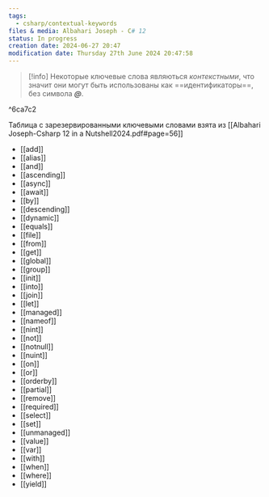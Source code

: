 ```yaml
---
tags:
  - csharp/contextual-keywords
files & media: Albahari Joseph - C# 12
status: In progress
creation date: 2024-06-27 20:47
modification date: Thursday 27th June 2024 20:47:58
---
```

> [!info] 
> Некоторые ключевые слова являються *контекстными*, что значит они могут быть использованы как ==идентификаторы==, без символа ***@***.

^6ca7c2

Таблица с зарезервированными ключевыми словами взята из [[Albahari Joseph-Csharp 12 in a Nutshell2024.pdf#page=56]]

- [[add]]
- [[alias]]
- [[and]]
- [[ascending]]
- [[async]]
- [[await]]
- [[by]]
- [[descending]]
- [[dynamic]]
- [[equals]]
- [[file]]
- [[from]]
- [[get]]
- [[global]]
- [[group]]
- [[init]]
- [[into]]
- [[join]]
- [[let]]
- [[managed]]
- [[nameof]]
- [[nint]]
- [[not]]
- [[notnull]]
- [[nuint]]
- [[on]]
- [[or]]
- [[orderby]]
- [[partial]]
- [[remove]]
- [[required]]
- [[select]]
- [[set]]
- [[unmanaged]]
- [[value]]
- [[var]]
- [[with]]
- [[when]]
- [[where]]
- [[yield]]